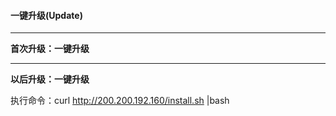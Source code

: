 #### 一键升级\(Update\)

---

**首次升级：一键升级**

---

**以后升级：一键升级**



执行命令：curl http://200.200.192.160/install.sh \|bash

